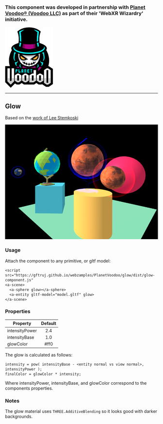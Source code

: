 ### This component was developed in partnership with [Planet Voodoo® (Voodoo LLC)](https://planetvoodoo.org/) as part of their 'WebXR Wizardry' initiative.
<a href="https://planetvoodoo.org/"> <img src="../media/planet-voodoo.png" height="200" /></a>
<hr>

## Glow

Based on the <a href="https://github.com/stemkoski/stemkoski.github.com/blob/master/Three.js/Shader-Glow.html">work of Lee Stemkoski</a>

![glow](assets/glow.jpg)


### Usage

Attach the component to any primitive, or gltf model:

    <script src="https://gftruj.github.io/webzamples/PlanetVoodoo/glow/dist/glow-component.js"
    <a-scene>
      <a-sphere glow></a-sphere>
      <a-entity gltf-model="model.gltf" glow>
    </a-scene>

### Properties

| Property        | Default       |
| -------------   |:-------------:|
| intensityPower  | 2.4           |
| intensityBase   | 1.0           | 
| glowColor       | #ff0          |

The glow is calculated as follows:

    intensity = pow( intensityBase - <entity normal vs view normal>, intensityPower );
    finalColor = glowColor * intensity;
    
Where intensityPower, intensityBase, and glowColor correspond to the components properties.

### Notes

The glow material uses `THREE.AdditiveBlending` so it looks good with darker backgrounds. 
